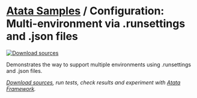 # [Atata Samples](https://github.com/atata-framework/atata-samples) / Configuration: Multi-environment via .runsettings and .json files

[![Download sources](https://img.shields.io/badge/Download-sources-brightgreen.svg)](https://github.com/atata-framework/atata-samples/raw/main/_archives/Configuration.MultiEnvViaRunSettingsAndJson.zip)

Demonstrates the way to support multiple environments using .runsettings and .json files.

*[Download sources](https://github.com/atata-framework/atata-samples/raw/main/_archives/Configuration.MultiEnvViaRunSettingsAndJson.zip), run tests, check results and experiment with [Atata Framework](https://atata.io).*
